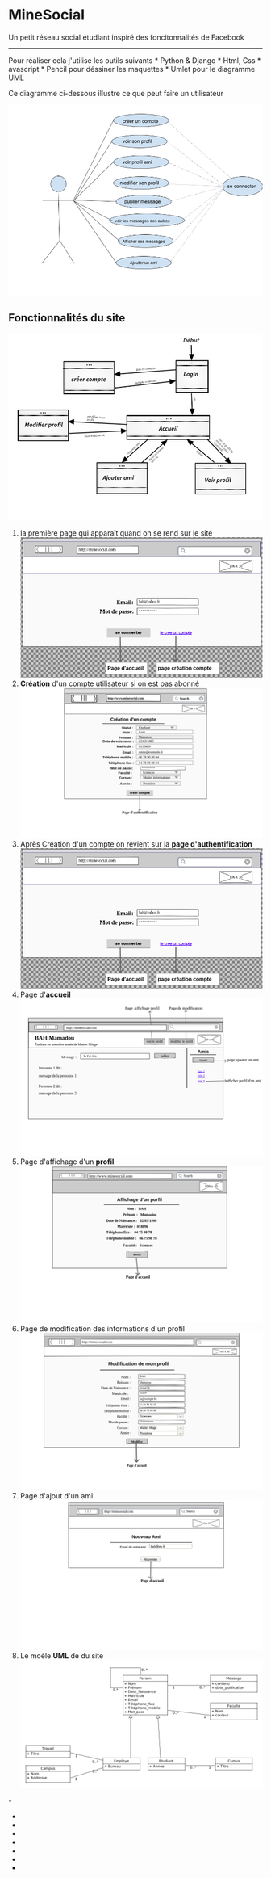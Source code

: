 <h1> MineSocial </h1>
Un petit réseau social étudiant inspiré des foncitonnalités de Facebook
<hr/>
Pour réaliser cela j'utilise les outils suivants
* Python & Django
* Html, Css
* avascript
* Pencil pour déssiner les maquettes
* Umlet pour le diagramme UML

<p> Ce diagramme ci-dessous  illustre ce que peut faire un utilisateur </p>
<img weight="13%" height="13%" src="https://github.com/mlaminebah/MineSocial/blob/main/internaute.png"/>

<h2> Fonctionnalités du site </h2>
<p>
    <img weight="13%" height="13%" src="https://github.com/mlaminebah/MineSocial/blob/main/minesocial.png"/>
</p>
<p>
    <ol>
        <li>
            la première page qui apparaît quand on se rend sur le site <br/>
            <img weight="13%" height="13%" src="https://github.com/mlaminebah/MineSocial/blob/main/authentificationecran.png"/>
        </li>
        <li>
            <strong>Création</strong> d'un compte utilisateur si on est pas abonné<br/>
            <img weight="13%" height="13%" src="https://github.com/mlaminebah/MineSocial/blob/main/creationC.png"/>
        </li>
        <li>
            Après Création d'un compte on revient sur la <Strong>page d'authentification</strong><br/>
            <img weight="13%" height="13%" src="https://github.com/mlaminebah/MineSocial/blob/main/authentificationecran.png"/>
        </li>
        <li>
            Page d'<strong>accueil</strong><br/>
            <img weight="13%" height="13%" src="https://github.com/mlaminebah/MineSocial/blob/main/accueil.png"/>
        </li>
        <li>
            Page d'affichage d'un <strong>profil</strong><br/>
            <img weight="13%" height="13%" src="https://github.com/mlaminebah/MineSocial/blob/main/affichage.png"/>
        </li>
        <li>
            Page de <string>modification</string> des informations d'un <string>profil</string><br/>
            <img weight="13%" height="13%" src="https://github.com/mlaminebah/MineSocial/blob/main/modif.png"/>
        </li>
        <li>
            Page d'<trong>ajout</strong> d'un ami<br/>
            <img weight="13%" height="13%" src="https://github.com/mlaminebah/MineSocial/blob/main/ajoutFriend.png"/>
        </li>
        <li>
            Le moèle <strong>UML</strong> de du site<br/>
            <img weight="13%" height="13%" src="https://github.com/mlaminebah/MineSocial/blob/main/diagramme.png"/>
        </li>
    </ol>
</p>
- 

- 
-  


- 
- 
- 
- 
- 